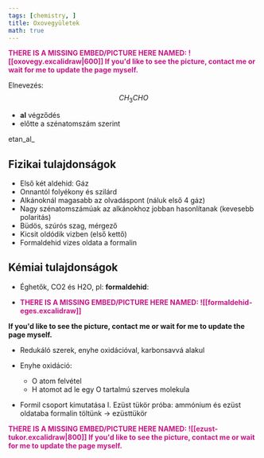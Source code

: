 ```yaml
---
tags: [chemistry, ] 
title: Oxovegyületek
math: true
---
```

<p style='color: MediumVioletRed;'><b>THERE IS A MISSING EMBED/PICTURE HERE NAMED: ![[oxovegy.excalidraw|600]]
If you'd like to see the picture, contact me or wait for me to update the page myself. </b></p>

Elnevezés:
$$CH_3CHO$$
- __al__ végződés
- előtte a szénatomszám szerint

etan_al_

## Fizikai tulajdonságok
- Első két aldehid: Gáz
- Onnantól folyékony és szilárd
- Alkánoknál magasabb az olvadáspont (náluk első 4 gáz)
- Nagy szénatomszámúak az alkánokhoz jobban hasonlítanak (kevesebb polaritás)
- Büdös, szúrós szag, mérgező
- Kicsit oldódik vizben (első kettő)
- Formaldehid vizes oldata a formalin

## Kémiai tulajdonságok

- Éghetők, CO2 és H2O, pl: __formaldehid__:
- <p style='color: MediumVioletRed;'><b>THERE IS A MISSING EMBED/PICTURE HERE NAMED: ![[formaldehid-eges.excalidraw]]
If you'd like to see the picture, contact me or wait for me to update the page myself. </b></p>
- Redukáló szerek, enyhe oxidációval, karbonsavvá alakul
- Enyhe oxidáció: 
	- O atom felvétel
	- H atomot ad le egy O tartalmú szerves molekula

- Formil csoport kimutatása
	I. Ezüst tükör próba:
	ammónium és ezüst oldataba formalin töltünk -> ezüsttükör
<p style='color: MediumVioletRed;'><b>THERE IS A MISSING EMBED/PICTURE HERE NAMED: ![[ezust-tukor.excalidraw|800]]
If you'd like to see the picture, contact me or wait for me to update the page myself. </b></p>

 